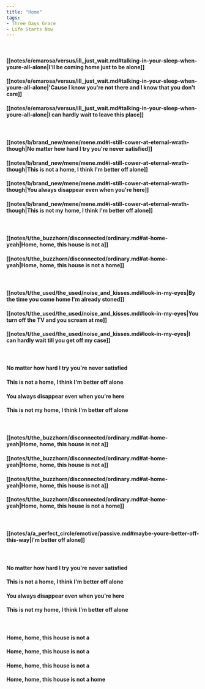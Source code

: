 ```yaml
---
title: "Home"
tags:
- Three Days Grace
- Life Starts Now
---
```

&nbsp;
#### [[notes/e/emarosa/versus/ill_just_wait.md#talking-in-your-sleep-when-youre-all-alone|I'll be coming home just to be alone]]
#### [[notes/e/emarosa/versus/ill_just_wait.md#talking-in-your-sleep-when-youre-all-alone|'Cause I know you're not there and I know that you don't care]]
#### [[notes/e/emarosa/versus/ill_just_wait.md#talking-in-your-sleep-when-youre-all-alone|I can hardly wait to leave this place]]
&nbsp;
#### [[notes/b/brand_new/mene/mene.md#i-still-cower-at-eternal-wrath-though|No matter how hard I try you're never satisfied]]
#### [[notes/b/brand_new/mene/mene.md#i-still-cower-at-eternal-wrath-though|This is not a home, I think I'm better off alone]]
#### [[notes/b/brand_new/mene/mene.md#i-still-cower-at-eternal-wrath-though|You always disappear even when you're here]]
#### [[notes/b/brand_new/mene/mene.md#i-still-cower-at-eternal-wrath-though|This is not my home, I think I'm better off alone]]
&nbsp;
#### [[notes/t/the_buzzhorn/disconnected/ordinary.md#at-home-yeah|Home, home, this house is not a]]
#### [[notes/t/the_buzzhorn/disconnected/ordinary.md#at-home-yeah|Home, home, this house is not a home]]
&nbsp;
#### [[notes/t/the_used/the_used/noise_and_kisses.md#look-in-my-eyes|By the time you come home I'm already stoned]]
#### [[notes/t/the_used/the_used/noise_and_kisses.md#look-in-my-eyes|You turn off the TV and you scream at me]]
#### [[notes/t/the_used/the_used/noise_and_kisses.md#look-in-my-eyes|I can hardly wait till you get off my case]]
&nbsp;
#### No matter how hard I try you're never satisfied
#### This is not a home, I think I'm better off alone
#### You always disappear even when you're here
#### This is not my home, I think I'm better off alone
&nbsp;
#### [[notes/t/the_buzzhorn/disconnected/ordinary.md#at-home-yeah|Home, home, this house is not a]]
#### [[notes/t/the_buzzhorn/disconnected/ordinary.md#at-home-yeah|Home, home, this house is not a]]
#### [[notes/t/the_buzzhorn/disconnected/ordinary.md#at-home-yeah|Home, home, this house is not a]]
#### [[notes/t/the_buzzhorn/disconnected/ordinary.md#at-home-yeah|Home, home, this house is not a home]]
&nbsp;
#### [[notes/a/a_perfect_circle/emotive/passive.md#maybe-youre-better-off-this-way|I'm better off alone]]
&nbsp;
#### No matter how hard I try you're never satisfied
#### This is not a home, I think I'm better off alone
#### You always disappear even when you're here
#### This is not my home, I think I'm better off alone
&nbsp;
#### Home, home, this house is not a
#### Home, home, this house is not a
#### Home, home, this house is not a
#### Home, home, this house is not a home
